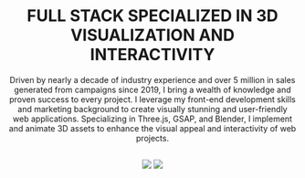<div align="center">

  <h1>FULL STACK SPECIALIZED IN 3D VISUALIZATION AND INTERACTIVITY</h1>

Driven by nearly a decade of industry experience and over 5 million in sales generated from campaigns since 2019, I bring a wealth of knowledge and proven success to every project. I leverage my front-end development skills and marketing background to create visually stunning and user-friendly web applications. Specializing in Three.js, GSAP, and Blender, I implement and animate 3D assets to enhance the visual appeal and interactivity of web projects.
</div>

  ##
  
<div align="center">  
  <a href="https://www.linkedin.com/in/carloshenriquerp" target="_blank"><img src="https://img.shields.io/badge/-LinkedIn-%230077B5?style=for-the-badge&logo=linkedin&logoColor=white" target="_blank"></a>  
  <a href = "mailto:falacom.ocarlos@gmail.com"><img src="https://img.shields.io/badge/-Gmail-%23333?style=for-the-badge&logo=gmail&logoColor=white" target="_blank"></a>
</div>
